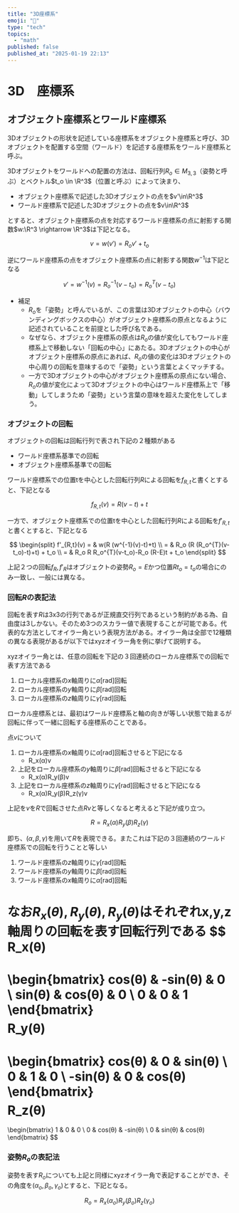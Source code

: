 ```yaml
---
title: "3D座標系"
emoji: "📘"
type: "tech"
topics:
  - "math"
published: false
published_at: "2025-01-19 22:13"
---
```


# 3D　座標系

## オブジェクト座標系とワールド座標系

3Dオブジェクトの形状を記述している座標系をオブジェクト座標系と呼び、3Dオブジェクトを配置する空間（ワールド）を記述する座標系をワールド座標系と呼ぶ。

3Dオブジェクトをワールドへの配置の方法は、回転行列$R_o \in M_{3,3}$（姿勢と呼ぶ）とベクトル$t_o \in \R^3$（位置と呼ぶ）によって決まり、

- オブジェクト座標系で記述した3Dオブジェクトの点を$v'\in\R^3$
- ワールド座標系で記述した3Dオブジェクトの点を$v\in\R^3$

とすると、オブジェクト座標系の点を対応するワールド座標系の点に射影する関数$w:\R^3 \rightarrow \R^3$は下記となる。

$$
v = w(v') =R_o v'+t_o
$$

逆にワールド座標系の点をオブジェクト座標系の点に射影する関数$w^{-1}$は下記となる

$$
v' = w^{-1}(v) = R_o^{-1}(v-t_o) = R_o^{T}(v-t_o)
$$


- 補足
    - $R_o$を「姿勢」と呼んでいるが、この言葉は3Dオブジェクトの中心（バウンディングボックスの中心）がオブジェクト座標系の原点となるように記述されていることを前提とした呼び名である。
    - なぜなら、オブジェクト座標系の原点は$R_o$の値が変化してもワールド座標系上で移動しない「回転の中心」にあたる。3Dオブジェクトの中心がオブジェクト座標系の原点にあれば、$R_o$の値の変化は3Dオブジェクトの中心周りの回転を意味するので「姿勢」という言葉とよくマッチする。
    - 一方で3Dオブジェクトの中心がオブジェクト座標系の原点にない場合、$R_o$の値が変化によって3Dオブジェクトの中心はワールド座標系上で「移動」してしまうため「姿勢」という言葉の意味を超えた変化をしてしまう。

### オブジェクトの回転

オブジェクトの回転は回転行列で表され下記の２種類がある

- ワールド座標系基準での回転
- オブジェクト座標系基準での回転

ワールド座標系での位置tを中心とした回転行列$R$による回転を$f_{R,t}$と書くとすると、下記となる

$$
f_{R,t}(v) = R(v-t)+t
$$

一方で、オブジェクト座標系での位置tを中心とした回転行列$R$による回転を$f'_{R,t}$と書くとすると、下記となる

$$
\begin{split}
f'_{R,t}(v)
 = & w(R (w^{-1}(v)-t)+t) \\
 = & R_o (R (R_o^{T}(v-t_o)-t)+t) + t_o \\
 = & R_o R R_o^{T}(v-t_o)-R_o (R-E)t + t_o
\end{split}
$$

上記２つの回転$f_R,f'_R$はオブジェクトの姿勢$R_o=E$かつ位置$Rt_o=t_o$の場合にのみ一致し、一般には異なる。

### 回転$R$の表記法

回転を表す$R$は3x3の行列であるが正規直交行列であるという制約がある為、自由度は3しかない。そのため3つのスカラー値で表現することが可能である。代表的な方法としてオイラー角という表現方法がある。オイラー角は全部で12種類の異なる表現があるが以下ではxyzオイラー角を例に挙げて説明する。

xyzオイラー角とは、任意の回転を下記の３回連続のローカル座標系での回転で表す方法である
1. ローカル座標系の$x$軸周りに$α$[rad]回転
2. ローカル座標系の$y$軸周りに$β$[rad]回転
3. ローカル座標系の$z$軸周りに$γ$[rad]回転

ローカル座標系とは、最初はワールド座標系と軸の向きが等しい状態で始まるが回転に伴って一緒に回転する座標系のことである。

点$v$について
1. ローカル座標系の$x$軸周りに$α$[rad]回転させると下記になる
    - R_x(α)v
2. 上記をローカル座標系の$y$軸周りに$β$[rad]回転させると下記になる
    - R_x(α)R_y(β)v
3. 上記をローカル座標系の$z$軸周りに$γ$[rad]回転させると下記になる
    - R_x(α)R_y(β)R_z(γ)v

上記を$v$を$R$で回転させた点$Rv$と等しくなると考えると下記が成り立つ。

$$
R = R_x(α)R_y(β)R_z(γ)
$$

即ち、$(α,β,γ)$を用いて$R$を表現できる。またこれは下記の３回連続のワールド座標系での回転を行うことと等しい

1. ワールド座標系の$z$軸周りに$γ$[rad]回転
2. ワールド座標系の$y$軸周りに$β$[rad]回転
3. ワールド座標系の$x$軸周りに$α$[rad]回転


なお$R_x(θ),R_y(θ),R_y(θ)$はそれぞれx,y,z軸周りの回転を表す回転行列である
$$
 R_x(θ)
 =
 \begin{bmatrix}
  cos(θ) & -sin(θ) & 0 \\
  sin(θ) & cos(θ) & 0 \\
  0 & 0 & 1 
 \end{bmatrix}
$$
$$
 R_y(θ)
 =
 \begin{bmatrix}
  cos(θ) & 0 & sin(θ)  \\
  0 & 1 & 0 \\
  -sin(θ) & 0 & cos(θ) 
 \end{bmatrix}
$$
$$
 R_z(θ)
 =
 \begin{bmatrix}
  1 & 0 & 0 \\
  0 & cos(θ) & -sin(θ) \\
  0 & sin(θ) & cos(θ)
 \end{bmatrix}
$$

### 姿勢$R_o$の表記法

姿勢を表す$R_o$についても上記と同様にxyzオイラー角で表記することができ、その角度を$(α_o,β_o,γ_o)$とすると、下記となる。

$$
R_o = R_x(α_o)R_y(β_o)R_z(γ_o)
$$
